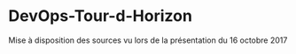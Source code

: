 # DevOps-Tour-d-Horizon
Mise à disposition des sources vu lors de la présentation du 16 octobre 2017
